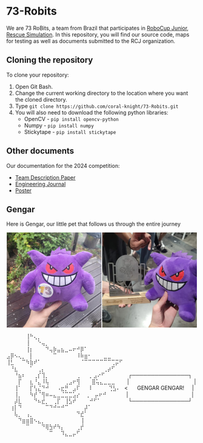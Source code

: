 # 73-Robits

We are 73 RoBits, a team  from Brazil that participates in [RoboCup Junior](https://rescue.rcj.cloud/), [Rescue Simulation](https://junior.robocup.org/robocupjuniorrescue-league-simulation/).
In this repository, you will find our source code, maps for testing as well as documents submitted to the RCJ organization.

## Cloning the repository
To clone your repository:
1. Open Git Bash.
2. Change the current working directory to the location where you want the cloned directory.
3. Type `git clone https://github.com/coral-knight/73-Robits.git` 
4. You will also need to download the following python libraries:
    - OpenCV - `pip install opencv-python`
    - Numpy - `pip install numpy`
    - Stickytape - `pip install stickytape`

## Other documents
Our documentation for the 2024 competition:
- [Team Description Paper](documents/TDP_2024.pdf)
- [Engineering Journal](documents/engineeringjournal.pdf)
- [Poster](documents/Poster_2024.pdf)

## Gengar
Here is Gengar, our little pet that follows us through the entire journey
<!-- <div style="text-align: justify;"> -->
<div style="display:flex; width: 100%; justify-content: space-around;">
<img src="./assets/gengar.png" alt="Gengar" style="height: 250px;"/> <img src="./assets/gengarWithTrophy.png" alt="Gengar with 2023's Trophy" style="height: 250px;"/>
</div>

⠀⠀⠀⠀⠀⢸⠓⢄⡀                                         
⠀⠀⠀⠀⠀⢸⠀⠀⠑⢤⡀                                       
⠀⠀⠀⠀⠀⢸⡆⠀⠀⠀⠙⢤⡷⣤⣦⣀⠤⠖⠚⡿⠁                             
⣠⡿⠢⢄⡀⠀⡇⠀⠀⠀⠀⠀⠉⠀⠀⠀⠀⠀⠸⠷⣶⠂⠀⠀⠀⣀⣀                       
⢸⣃⠀⠀⠉⠳⣷⠞⠁⠀⠀⠀⠀⠀⠀⠀⠀⠀⠀⠈⠉⠉⠉⠉⠉⠉⠉⢉⡭⠋                    
⠀⠘⣆⠀⠀⠀⠁⠀⢀⡄⠀⠀⠀⠀⠀⠀⠀⠀⠀⠀⠀⠀⠀⠀⠀⢀⡴⠋                      
⠀⠀⠘⣦⠆⠀⠀⢀⡎⢹⡀⠀⠀⠀⠀⠀⠀ ⠀⡀⠀⠀⡀⣠⠔⠋⠀⠀⠀⠀⠀⠀┌───────────────┐  
⠀⠀⠀⡏⠀⠀⣆⠘⣄⠸⢧⠀⠀⠀⠀⢀⣠⠖⢻⠀⠀⠀⣿⢥⣄⣀⣀⣀⠀⠀⠀│⠀⠀ ⠀⠀⠀⠀⠀⠀⠀⠀⠀⠀⠀⠀⠀⠀│  
⠀⠀⢸⠁⠀⠀⡏⢣⣌⠙⠚⠀⠀⠠⣖⡛⠀⣠⠏⠀ ⠀⠇⠀⠀⠀⠀⢙⣣⠄⠀< ⠀⠀GENGAR GENGAR!⠀⠀|  
⠀⠀⢸⡀⠀⠀⠳⡞⠈⢻⠶⠤⣄⣀⣈⣉⣉⣡⡔⠀ ⢀⠀  ⡤⠖⠚⠀⠀⠀⠀⠀│⠀⠀⠀⠀⠀⠀⠀⠀⠀⠀⠀⠀⠀⠀⠀⠀│  
⠀⠀⡼⣇⠀⠀⠀⠙⠦⣞⡀⠀⢀⡏⠀⢸⣣⠞⠀⠀⠀ ⠚⠋⠁⠀⠀⠀⠀⠀⠀⠀└───────────────┘  
⠀⢰⡇⠙⠀⠀⠀⠀⠀⠀⠉⠙⠚⠒⠚⠉⠀⠀⠀⠀⡼⠁  
⠀⠀⢧⡀⠀⢠⡀⠀⠀⠀⠀⠀⠀⠀⠀⠀⠀⠀⠙⣞⠁  
⠀⠀⠀⠙⣶⣶⣿⠢⣄⡀⠀⠀⠀⠀⠀⠀⠀⠀⠀⢸  
⠀⠀⠀⠀⠀⠉⠀⠀⠀⠙⢿⣳⠞⠳⡄⠀⠀⠀⢀⡞  
⠀⠀⠀⠀⠀⠀⠀⠀⠀⠀⠀⠉⠀⠀⠹⣄⣀⡤⠋  